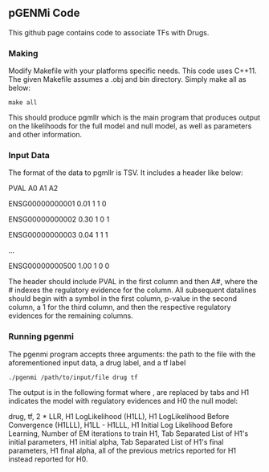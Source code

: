 ## pGENMi Code

This github page contains code to associate TFs with Drugs.

### Making
Modify Makefile with your platforms specific needs. This code uses C++11.
The given Makefile assumes a .obj and bin directory. Simply make all as below:

    make all
  
This should produce pgmllr which is the main program that produces output on the likelihoods for the full model and null model, as well as parameters and other information.

### Input Data

The format of the data to pgmllr is TSV. It includes a header like below:

PVAL  A0  A1  A2

ENSG00000000001 0.01 1 1 0

ENSG00000000002 0.30 1 0 1

ENSG00000000003 0.04 1 1 1

...

ENSG00000000500 1.00  1 0 0

The header should include PVAL in the first column and then A#, where the # indexes the regulatory evidence for the column.
All subsequent datalines should begin with a symbol in the first column, p-value in the second column, a 1 for the third column, and then the respective regulatory evidences for the remaining columns.

### Running pgenmi

The pgenmi program accepts three arguments: the path to the file with the aforementioned input data, a drug label, and a tf label
    
    ./pgenmi /path/to/input/file drug tf

The output is in the following format where , are replaced by tabs and H1 indicates the model with regulatory evidences and H0 the null model:

drug, tf, 2 * LLR, H1 LogLikelihood (H1LL), H1 LogLikelihood Before Convergence (H1LLL), H1LL - H1LLL, H1 Initial Log Likelihood Before Learning, Number of EM iterations to train H1, Tab Separated List of H1's initial parameters, H1 initial alpha, Tab Separated List of H1's final parameters, H1 final alpha, all of the previous metrics reported for H1 instead reported for H0.



